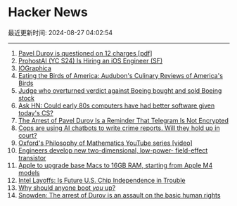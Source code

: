 # Hacker News

最近更新时间: 2024-08-27 04:02:54

--- 
1. [Pavel Durov is questioned on 12 charges [pdf]](https://www.tribunal-de-paris.justice.fr/sites/default/files/2024-08/2024-08-26%20-%20CP%20TELEGRAM%20.pdf) 
2. [ProhostAI (YC S24) Is Hiring an iOS Engineer (SF)](https://www.ycombinator.com/companies/prohostai/jobs/if61XBq-founding-engineer-ios) 
3. [IOGraphica](https://iographica.com/) 
4. [Eating the Birds of America: Audubon's Culinary Reviews of America's Birds](https://usbirdhistory.com/audubon-eating-americas-birds/) 
5. [Judge who overturned verdict against Boeing bought and sold Boeing stock](https://www.businessinsider.com/judge-boeing-zunum-lawsuit-stock-trade-accident-ethics-2024-8) 
6. [Ask HN: Could early 80s computers have had better software given today's CS?](https://news.ycombinator.com/item?id=41360030) 
7. [The Arrest of Pavel Durov Is a Reminder That Telegram Is Not Encrypted](https://gizmodo.com/the-arrest-of-pavel-durov-is-a-reminder-that-telegram-is-not-encrypted-2000490960) 
8. [Cops are using AI chatbots to write crime reports. Will they hold up in court?](https://apnews.com/article/ai-writes-police-reports-axon-body-cameras-chatgpt-a24d1502b53faae4be0dac069243f418) 
9. [Oxford's Philosophy of Mathematics YouTube series [video]](https://www.youtube.com/watch?v=uo1xDbsYAcU&list=PLg5tKDNI_a86OO6J9HuIngyROBsUqcf_z) 
10. [Engineers develop new two-dimensional, low-power- field-effect transistor](https://techxplore.com/news/2024-08-dimensional-power-consumption-field-effect.html) 
11. [Apple to upgrade base Macs to 16GB RAM, starting from Apple M4 models](https://www.business-standard.com/technology/tech-news/apple-to-upgrade-base-macs-to-16gb-ram-starting-from-m4-models-report-124082600272_1.html) 
12. [Intel Layoffs: Is Future U.S. Chip Independence in Trouble](https://spectrum.ieee.org/chips-act-and-intel) 
13. [Why should anyone boot *you* up?](https://solmaz.io/why-should-anyone-boot-you-up) 
14. [Snowden: The arrest of Durov is an assault on the basic human rights](https://twitter.com/Snowden/status/1827695836832334169) 
